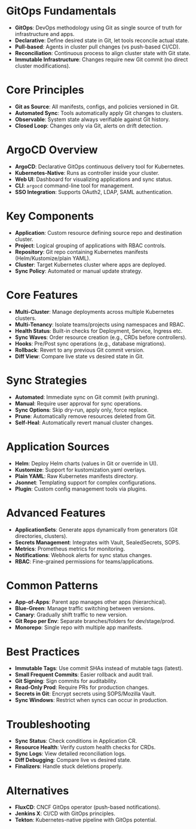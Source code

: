 # GitOps Fundamentals
- **GitOps**: DevOps methodology using Git as single source of truth for infrastructure and apps.
- **Declarative**: Define desired state in Git, let tools reconcile actual state.
- **Pull-based**: Agents in cluster pull changes (vs push-based CI/CD).
- **Reconciliation**: Continuous process to align cluster state with Git state.
- **Immutable Infrastructure**: Changes require new Git commit (no direct cluster modifications).

# Core Principles
- **Git as Source**: All manifests, configs, and policies versioned in Git.
- **Automated Sync**: Tools automatically apply Git changes to clusters.
- **Observable**: System state always verifiable against Git history.
- **Closed Loop**: Changes only via Git, alerts on drift detection.

# ArgoCD Overview
- **ArgoCD**: Declarative GitOps continuous delivery tool for Kubernetes.
- **Kubernetes-Native**: Runs as controller inside your cluster.
- **Web UI**: Dashboard for visualizing applications and sync status.
- **CLI**: `argocd` command-line tool for management.
- **SSO Integration**: Supports OAuth2, LDAP, SAML authentication.

# Key Components
- **Application**: Custom resource defining source repo and destination cluster.
- **Project**: Logical grouping of applications with RBAC controls.
- **Repository**: Git repo containing Kubernetes manifests (Helm/Kustomize/plain YAML).
- **Cluster**: Target Kubernetes cluster where apps are deployed.
- **Sync Policy**: Automated or manual update strategy.

# Core Features
- **Multi-Cluster**: Manage deployments across multiple Kubernetes clusters.
- **Multi-Tenancy**: Isolate teams/projects using namespaces and RBAC.
- **Health Status**: Built-in checks for Deployment, Service, Ingress etc.
- **Sync Waves**: Order resource creation (e.g., CRDs before controllers).
- **Hooks**: Pre/Post sync operations (e.g., database migrations).
- **Rollback**: Revert to any previous Git commit version.
- **Diff View**: Compare live state vs desired state in Git.

# Sync Strategies
- **Automated**: Immediate sync on Git commit (with pruning).
- **Manual**: Require user approval for sync operations.
- **Sync Options**: Skip dry-run, apply only, force replace.
- **Prune**: Automatically remove resources deleted from Git.
- **Self-Heal**: Automatically revert manual cluster changes.

# Application Sources
- **Helm**: Deploy Helm charts (values in Git or override in UI).
- **Kustomize**: Support for kustomization.yaml overlays.
- **Plain YAML**: Raw Kubernetes manifests directory.
- **Jsonnet**: Templating support for complex configurations.
- **Plugin**: Custom config management tools via plugins.

# Advanced Features
- **ApplicationSets**: Generate apps dynamically from generators (Git directories, clusters).
- **Secrets Management**: Integrates with Vault, SealedSecrets, SOPS.
- **Metrics**: Prometheus metrics for monitoring.
- **Notifications**: Webhook alerts for sync status changes.
- **RBAC**: Fine-grained permissions for teams/applications.

# Common Patterns
- **App-of-Apps**: Parent app manages other apps (hierarchical).
- **Blue-Green**: Manage traffic switching between versions.
- **Canary**: Gradually shift traffic to new version.
- **Git Repo per Env**: Separate branches/folders for dev/stage/prod.
- **Monorepo**: Single repo with multiple app manifests.

# Best Practices
- **Immutable Tags**: Use commit SHAs instead of mutable tags (latest).
- **Small Frequent Commits**: Easier rollback and audit trail.
- **Git Signing**: Sign commits for auditability.
- **Read-Only Prod**: Require PRs for production changes.
- **Secrets in Git**: Encrypt secrets using SOPS/Mozilla Vault.
- **Sync Windows**: Restrict when syncs can occur in production.

# Troubleshooting
- **Sync Status**: Check conditions in Application CR.
- **Resource Health**: Verify custom health checks for CRDs.
- **Sync Logs**: View detailed reconciliation logs.
- **Diff Debugging**: Compare live vs desired state.
- **Finalizers**: Handle stuck deletions properly.

# Alternatives
- **FluxCD**: CNCF GitOps operator (push-based notifications).
- **Jenkins X**: CI/CD with GitOps principles.
- **Tekton**: Kubernetes-native pipeline with GitOps potential.
